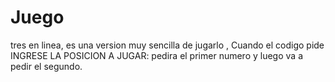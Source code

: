Juego
=====

tres en linea, es una version muy sencilla de jugarlo , Cuando el codigo pide INGRESE LA POSICION A JUGAR:
pedira el primer numero y luego va a pedir el segundo.

